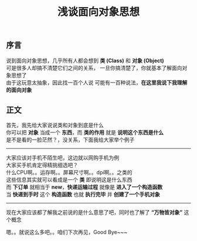 ﻿---
title: 浅谈面向对象思想
categories: 面向对象
tags: [面向对象]
---

## 序言

说到面向对象思想，几乎所有人都会想到 **类 (Class)** 和 **对象 (Object)**   
可是很多人却搞不清楚它们之间的关系， 一旦你搞清楚了，你就基本了解面向对象思想了   
由于这玩意太抽象，因此找一百个人说 可能有一百种说法，**在这里我说下我理解的面向对象**   

## 正文

首先，我先给大家说说类和对象到底是什么   
你可以把 **对象** 当成一个 **东西**，而 **类的作用** 就是 **说明这个东西是什么**    
是不是看的一脸茫然？，没关系，下面我给大家举个例子    

---------------------------------------------------------------   

大家应该对手机不陌生吧，这边就以网购手机为例     
大家买手机肯定得精挑细选吧？    
什么CPU啊。。运存啊。。屏幕尺寸啊。。dpi啊。。之类的    
这些信息其实就可以看成是一个 **类** 即说明这是什么东西    
而 **下订单** 就相当于 **new**，**快递运输过程** 就像是 **进入了一个构造函数**    
当 **快递到手时** 这个 **构造函数** 也就 **执行完毕** 并 **创建了一个手机对象**   

--------------------------------------------------------------    

现在大家应该都了解我之前说的是什么意思了吧，同时也了解了 **“万物皆对象”** 这个概念    

嗯。。就说这么多吧。。咱们下次再见，Good Bye~~~